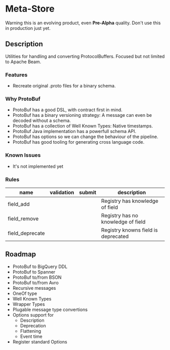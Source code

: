 # Meta-Store

Warning this is an evolving product, even **Pre-Alpha** quality. Don't use
this in production just yet.

## Description

Utilities for handling and converting ProtocolBuffers. Focused but not
limited to Apache Beam.

### Features

- Recreate original .proto files for a binary schema.
    
### Why ProtoBuf

- ProtoBuf has a good DSL, with contract first in mind.
- ProtoBuf has a binary versioning strategy: A message can even be decoded
  without a schema.
- ProtoBuf has a collection of Well Known Types: Native timestamps.
- ProtoBuf Java implementation has a powerfull schema API.
- ProtoBuf has options so we can change the behaviour of the pipeline.
- ProtoBuf has good tooling for generating cross language code.

### Known Issues

- It's not implemented yet

### Rules

| name | validation | submit | description |  
|---|---|---|---|
| field_add | | | Registry has knowledge of field |
| field_remove | | | Registry has no knowledge of field |
| field_deprecate | | | Registry knowns field is deprecated | 

## Roadmap

- ProtoBuf to BigQuery DDL
- ProtoBuf to Spanner
- ProtoBuf to/from BSON
- ProtoBuf to/from Avro
- Recursive messages
- OneOf type
- Well Known Types
- Wrapper Types
- Plugable message type convertions
- Options support for
    - Description
    - Deprecation
    - Flattening
    - Event time
- Register standard Options
